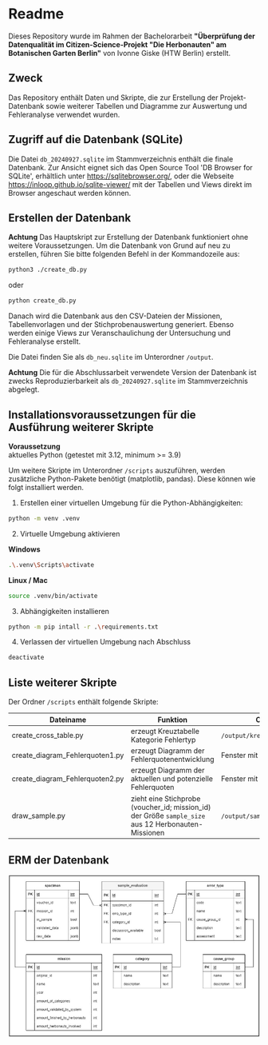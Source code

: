 # Readme

Dieses Repository wurde im Rahmen der Bachelorarbeit **"Überprüfung der Datenqualität im Citizen-Science-Projekt "Die Herbonauten" am Botanischen Garten Berlin"** von Ivonne Giske (HTW Berlin) erstellt.

## Zweck

Das Repository enthält Daten und Skripte, die zur Erstellung der Projekt-Datenbank sowie weiterer Tabellen und Diagramme zur Auswertung und Fehleranalyse verwendet wurden.

## Zugriff auf die Datenbank (SQLite)

Die Datei `db_20240927.sqlite` im Stammverzeichnis enthält die finale Datenbank. Zur Ansicht eignet sich das Open Source Tool 'DB Browser for SQLite', erhältlich unter https://sqlitebrowser.org/, oder die Webseite https://inloop.github.io/sqlite-viewer/ mit der Tabellen und Views direkt im Browser angeschaut werden können.

## Erstellen der Datenbank
**Achtung** Das Hauptskript zur Erstellung der Datenbank funktioniert ohne weitere Voraussetzungen.
Um die Datenbank von Grund auf neu zu erstellen, führen Sie bitte folgenden Befehl in der Kommandozeile aus:

```sh
python3 ./create_db.py
```
oder

```sh
python create_db.py
```

Danach wird die Datenbank aus den CSV-Dateien der Missionen, Tabellenvorlagen und der Stichprobenauswertung generiert. Ebenso werden einige Views zur Veranschaulichung der Untersuchung und Fehleranalyse erstellt.

Die Datei finden Sie als `db_neu.sqlite` im Unterordner `/output`.

**Achtung** Die für die Abschlussarbeit verwendete Version der Datenbank ist zwecks Reproduzierbarkeit als `db_20240927.sqlite` im Stammverzeichnis abgelegt.


## Installationsvoraussetzungen für die Ausführung weiterer Skripte

**Voraussetzung**\
aktuelles Python (getestet mit 3.12, minimum >= 3.9)

Um weitere Skripte im Unterordner `/scripts` auszuführen, werden zusätzliche Python-Pakete benötigt (matplotlib, pandas). Diese können wie folgt installiert werden.

1. Erstellen einer virtuellen Umgebung für die Python-Abhängigkeiten:

```sh
python -m venv .venv
```

2. Virtuelle Umgebung aktivieren

**Windows**

```sh
.\.venv\Scripts\activate
```

**Linux / Mac**

```sh
source .venv/bin/activate
```

3. Abhängigkeiten installieren

```sh
python -m pip intall -r .\requirements.txt
```

4. Verlassen der virtuellen Umgebung nach Abschluss

```sh
deactivate
```

## Liste weiterer Skripte

Der Ordner `/scripts` enthält folgende Skripte:

| Dateiname                       | Funktion                                                    | Output                       |
| ------------------------------- | ----------------------------------------------------------- | ---------------------------- |
| create_cross_table.py           | erzeugt Kreuztabelle Kategorie Fehlertyp                    | `/output/kreuztabelle.csv`   |
| create_diagram_Fehlerquoten1.py | erzeugt Diagramm der Fehlerquotenentwicklung                | Fenster mit Diagramm         |
| create_diagram_Fehlerquoten2.py | erzeugt Diagramm der aktuellen und potenzielle Fehlerquoten | Fenster mit Diagramm         |
| draw_sample.py                  | zieht eine Stichprobe (voucher_id; mission_id) der Größe `sample_size` aus 12 Herbonauten-Missionen | `/output/sample_example.csv` |

## ERM der Datenbank

![ERM](./images/ERM_Herbonauten_DB.jpg)
